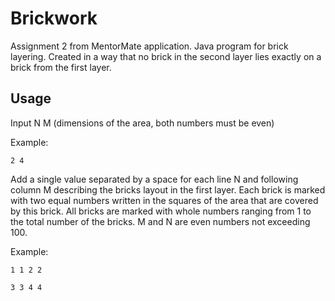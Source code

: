 # Brickwork
Assignment 2 from MentorMate application. Java program for brick layering. 
Created in a way that no brick in the second layer lies exactly on a brick from the first layer.

## Usage
Input N M (dimensions of the area, both numbers must be even) 

Example:

```2 4```

Add a single value separated by a space for each line N and following 
column M describing the bricks layout in the first layer. 
Each brick is marked with two equal numbers written in the squares of the area that are covered by this brick. 
All bricks are marked with whole numbers ranging from 1 to the total number of the bricks. 
M and N are even numbers not exceeding 100.

Example: 

```1 1 2 2```

```3 3 4 4```